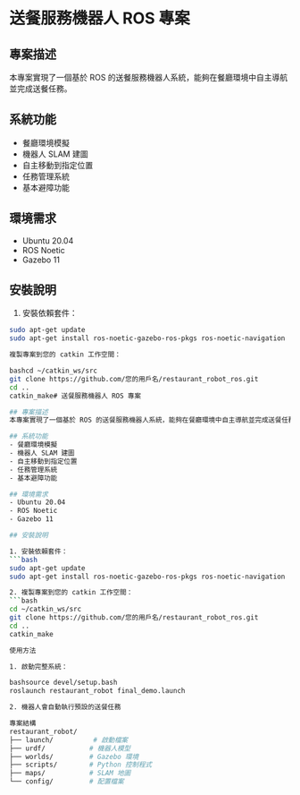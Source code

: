 # 送餐服務機器人 ROS 專案

## 專案描述
本專案實現了一個基於 ROS 的送餐服務機器人系統，能夠在餐廳環境中自主導航並完成送餐任務。

## 系統功能
- 餐廳環境模擬
- 機器人 SLAM 建圖
- 自主移動到指定位置
- 任務管理系統
- 基本避障功能

## 環境需求
- Ubuntu 20.04
- ROS Noetic
- Gazebo 11

## 安裝說明

1. 安裝依賴套件：
```bash
sudo apt-get update
sudo apt-get install ros-noetic-gazebo-ros-pkgs ros-noetic-navigation

複製專案到您的 catkin 工作空間：

bashcd ~/catkin_ws/src
git clone https://github.com/您的用戶名/restaurant_robot_ros.git
cd ..
catkin_make# 送餐服務機器人 ROS 專案

## 專案描述
本專案實現了一個基於 ROS 的送餐服務機器人系統，能夠在餐廳環境中自主導航並完成送餐任務。

## 系統功能
- 餐廳環境模擬
- 機器人 SLAM 建圖
- 自主移動到指定位置
- 任務管理系統
- 基本避障功能

## 環境需求
- Ubuntu 20.04
- ROS Noetic
- Gazebo 11

## 安裝說明

1. 安裝依賴套件：
```bash
sudo apt-get update
sudo apt-get install ros-noetic-gazebo-ros-pkgs ros-noetic-navigation

2. 複製專案到您的 catkin 工作空間：
```bash
cd ~/catkin_ws/src
git clone https://github.com/您的用戶名/restaurant_robot_ros.git
cd ..
catkin_make

使用方法

1. 啟動完整系統：

bashsource devel/setup.bash
roslaunch restaurant_robot final_demo.launch

2. 機器人會自動執行預設的送餐任務

專案結構
restaurant_robot/
├── launch/          # 啟動檔案
├── urdf/           # 機器人模型
├── worlds/         # Gazebo 環境
├── scripts/        # Python 控制程式
├── maps/           # SLAM 地圖
└── config/         # 配置檔案
